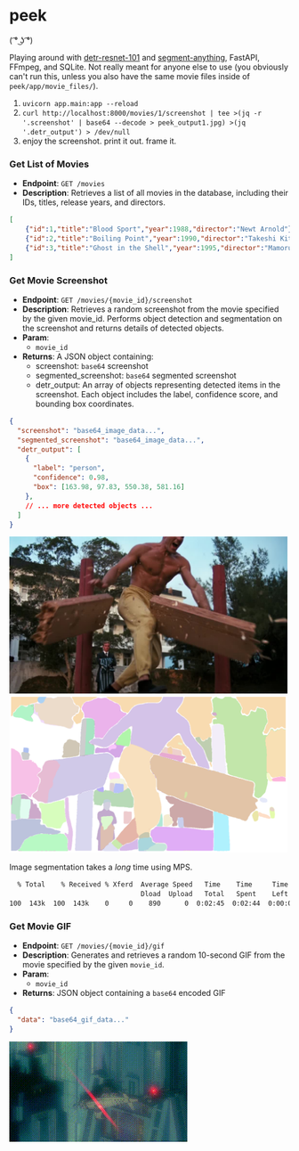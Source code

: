 # peek
( ͡° ͜ʖ ͡°)	

Playing around with [detr-resnet-101](https://huggingface.co/facebook/detr-resnet-101) and [segment-anything](https://github.com/facebookresearch/segment-anything), FastAPI, FFmpeg, and SQLite. Not really meant for anyone else to use (you obviously can't run this, unless you also have the same movie files inside of `peek/app/movie_files/`).

1. `uvicorn app.main:app --reload`
2. `curl http://localhost:8000/movies/1/screenshot | tee >(jq -r '.screenshot' | base64 --decode > peek_output1.jpg) >(jq '.detr_output') > /dev/null`
3. enjoy the screenshot. print it out. frame it.

### Get List of Movies

- **Endpoint**: `GET /movies`
- **Description**: Retrieves a list of all movies in the database, including their IDs, titles, release years, and directors.

```json
[
    {"id":1,"title":"Blood Sport","year":1988,"director":"Newt Arnold"},
    {"id":2,"title":"Boiling Point","year":1990,"director":"Takeshi Kitano"},
    {"id":3,"title":"Ghost in the Shell","year":1995,"director":"Mamoru Oshii"}
]
```

### Get Movie Screenshot

- **Endpoint**: `GET /movies/{movie_id}/screenshot`
- **Description**: Retrieves a random screenshot from the movie specified by the given movie_id. Performs object detection and segmentation on the screenshot and returns details of detected objects.
- **Param**: 
    - `movie_id`
- **Returns**: A JSON object containing:
    - screenshot: `base64` screenshot
    - segmented_screenshot: `base64` segmented screenshot
    - detr_output: An array of objects representing detected items in the screenshot. Each object includes the label, confidence score, and bounding box coordinates.

```json
{
  "screenshot": "base64_image_data...",
  "segmented_screenshot": "base64_image_data...",
  "detr_output": [
    {
      "label": "person",
      "confidence": 0.98,
      "box": [163.98, 97.83, 550.38, 581.16]
    },
    // ... more detected objects ...
  ]
}
```

<img src="peek.jpg" alt="screenshot demo" width="500"/>
<img src="peek_segmented.png" alt="segmented screenshot demo" width="500"/>

Image segmentation takes a _*long*_ time using MPS.
```bash
  % Total    % Received % Xferd  Average Speed   Time    Time     Time  Current
                                 Dload  Upload   Total   Spent    Left  Speed
100  143k  100  143k    0     0    890      0  0:02:45  0:02:44  0:00:01 35812
```

### Get Movie GIF

- **Endpoint**: `GET /movies/{movie_id}/gif`
- **Description**: Generates and retrieves a random 10-second GIF from the movie specified by the given `movie_id`.
- **Param**: 
    - `movie_id`
- **Returns**: JSON object containing a `base64` encoded GIF

```json
{
  "data": "base64_gif_data..."
}
```

![Demo GIF](peek.gif)